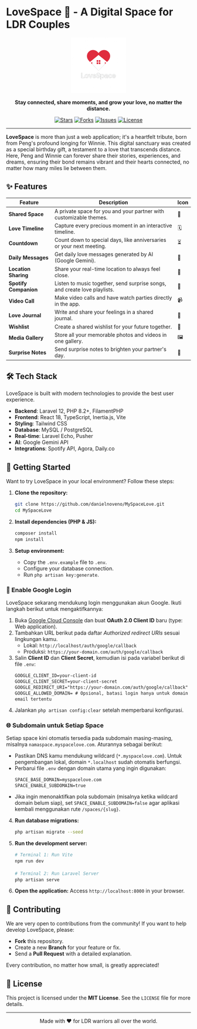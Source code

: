 # LoveSpace 💖 - A Digital Space for LDR Couples

<p align="center">
  <img src="public/images/icon.png" alt="LoveSpace Logo" width="150"/>
</p>

<p align="center">
  <strong>Stay connected, share moments, and grow your love, no matter the distance.</strong>
</p>

<p align="center">
  <a href="https://github.com/danielnoveno/MySpaceLove/stargazers"><img src="https://img.shields.io/github/stars/danielnoveno/MySpaceLove?style=for-the-badge&logo=github&color=FF69B4" alt="Stars"></a>
  <a href="https://github.com/danielnoveno/MySpaceLove/network/members"><img src="https://img.shields.io/github/forks/danielnoveno/MySpaceLove?style=for-the-badge&logo=github&color=87CEEB" alt="Forks"></a>
  <a href="https://github.com/danielnoveno/MySpaceLove/issues"><img src="https://img.shields.io/github/issues/danielnoveno/MySpaceLove?style=for-the-badge&logo=github&color=FFD700" alt="Issues"></a>
  <a href="https://github.com/danielnoveno/MySpaceLove/blob/main/LICENSE"><img src="https://img.shields.io/github/license/danielnoveno/MySpaceLove?style=for-the-badge&color=90EE90" alt="License"></a>
</p>

---

**LoveSpace** is more than just a web application; it's a heartfelt tribute, born from Peng's profound longing for Winnie. This digital sanctuary was created as a special birthday gift, a testament to a love that transcends distance. Here, Peng and Winnie can forever share their stories, experiences, and dreams, ensuring their bond remains vibrant and their hearts connected, no matter how many miles lie between them.

## ✨ Features

| Feature                 | Description                                                              | Icon        |
| --------------------- | ---------------------------------------------------------------------- | ----------- |
| **Shared Space**      | A private space for you and your partner with customizable themes. | 🏡          |
| **Love Timeline**     | Capture every precious moment in an interactive timeline.       | 🗓️          |
| **Countdown**         | Count down to special days, like anniversaries or your next meeting.     | ⏳          |
| **Daily Messages**    | Get daily love messages generated by AI (Google Gemini).  | 💌          |
| **Location Sharing**  | Share your real-time location to always feel close.                     | 📍          |
| **Spotify Companion** | Listen to music together, send surprise songs, and create love playlists.  | 🎵          |
| **Video Call**        | Make video calls and have watch parties directly in the app.| 📹          |
| **Love Journal**      | Write and share your feelings in a shared journal.                  | 📔          |
| **Wishlist**          | Create a shared wishlist for your future together.                        | 🎁          |
| **Media Gallery**     | Store all your memorable photos and videos in one gallery.                | 🖼️          |
| **Surprise Notes**    | Send surprise notes to brighten your partner's day.                 | 💖          |

## 🛠️ Tech Stack

LoveSpace is built with modern technologies to provide the best user experience.

- **Backend**: Laravel 12, PHP 8.2+, FilamentPHP
- **Frontend**: React 18, TypeScript, Inertia.js, Vite
- **Styling**: Tailwind CSS
- **Database**: MySQL / PostgreSQL
- **Real-time**: Laravel Echo, Pusher
- **AI**: Google Gemini API
- **Integrations**: Spotify API, Agora, Daily.co

## 🚀 Getting Started

Want to try LoveSpace in your local environment? Follow these steps:

1. **Clone the repository:**
   ```bash
   git clone https://github.com/danielnoveno/MySpaceLove.git
   cd MySpaceLove
   ```

2. **Install dependencies (PHP & JS):**
   ```bash
   composer install
   npm install
   ```

3. **Setup environment:**
   - Copy the `.env.example` file to `.env`.
   - Configure your database connection.
   - Run `php artisan key:generate`.

### 🔐 Enable Google Login

LoveSpace sekarang mendukung login menggunakan akun Google. Ikuti langkah berikut untuk mengaktifkannya:

1. Buka [Google Cloud Console](https://console.cloud.google.com/) dan buat **OAuth 2.0 Client ID** baru (type: Web application).
2. Tambahkan URL berikut pada daftar *Authorized redirect URIs* sesuai lingkungan kamu.
   - Lokal: `http://localhost/auth/google/callback`
   - Produksi: `https://your-domain.com/auth/google/callback`
3. Salin **Client ID** dan **Client Secret**, kemudian isi pada variabel berikut di file `.env`:
   ```env
   GOOGLE_CLIENT_ID=your-client-id
   GOOGLE_CLIENT_SECRET=your-client-secret
   GOOGLE_REDIRECT_URI="https://your-domain.com/auth/google/callback"
   GOOGLE_ALLOWED_DOMAIN= # Opsional, batasi login hanya untuk domain email tertentu
   ```
4. Jalankan `php artisan config:clear` setelah memperbarui konfigurasi.

### 🌐 Subdomain untuk Setiap Space

Setiap space kini otomatis tersedia pada subdomain masing-masing, misalnya `namaspace.myspacelove.com`. Aturannya sebagai berikut:

- Pastikan DNS kamu mendukung wildcard (`*.myspacelove.com`). Untuk pengembangan lokal, domain `*.localhost` sudah otomatis berfungsi.
- Perbarui file `.env` dengan domain utama yang ingin digunakan:
  ```env
  SPACE_BASE_DOMAIN=myspacelove.com
  SPACE_ENABLE_SUBDOMAIN=true
  ```
- Jika ingin menonaktifkan pola subdomain (misalnya ketika wildcard domain belum siap), set `SPACE_ENABLE_SUBDOMAIN=false` agar aplikasi kembali menggunakan rute `/spaces/{slug}`.

4. **Run database migrations:**
   ```bash
   php artisan migrate --seed
   ```

5. **Run the development server:**
   ```bash
   # Terminal 1: Run Vite
   npm run dev

   # Terminal 2: Run Laravel Server
   php artisan serve
   ```

6. **Open the application:**
   Access `http://localhost:8000` in your browser.

## 🤝 Contributing

We are very open to contributions from the community! If you want to help develop LoveSpace, please:
- **Fork** this repository.
- Create a new **Branch** for your feature or fix.
- Send a **Pull Request** with a detailed explanation.

Every contribution, no matter how small, is greatly appreciated!

## 📄 License

This project is licensed under the **MIT License**. See the `LICENSE` file for more details.

---

<p align="center">
  Made with ❤️ for LDR warriors all over the world.
</p>
